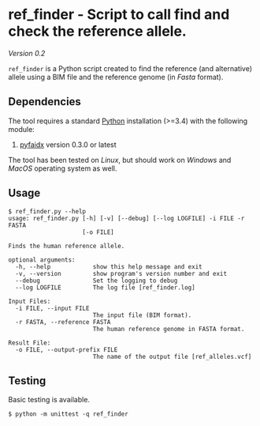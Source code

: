# ref_finder - Script to call find and check the reference allele.

*Version 0.2*

`ref_finder` is a Python script created to find the reference (and alternative)
allele using a BIM file and the reference genome (in *Fasta* format).


## Dependencies

The tool requires a standard [Python](http://python.org/) installation (>=3.4)
with the following module:

1. [pyfaidx](https://github.com/mdshw5/pyfaidx) version 0.3.0 or latest

The tool has been tested on *Linux*, but should work on *Windows* and *MacOS*
operating system as well.


## Usage

```console
$ ref_finder.py --help
usage: ref_finder.py [-h] [-v] [--debug] [--log LOGFILE] -i FILE -r FASTA
                     [-o FILE]

Finds the human reference allele.

optional arguments:
  -h, --help            show this help message and exit
  -v, --version         show program's version number and exit
  --debug               Set the logging to debug
  --log LOGFILE         The log file [ref_finder.log]

Input Files:
  -i FILE, --input FILE
                        The input file (BIM format).
  -r FASTA, --reference FASTA
                        The human reference genome in FASTA format.

Result File:
  -o FILE, --output-prefix FILE
                        The name of the output file [ref_alleles.vcf]
```

## Testing

Basic testing is available.

```console
$ python -m unittest -q ref_finder
```

